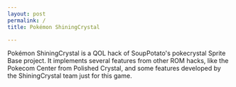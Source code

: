 ```yaml
---
layout: post
permalink: /
title: Pokémon ShiningCrystal

---
```

Pokémon ShiningCrystal is a QOL hack of SoupPotato's pokecrystal Sprite Base project. It implements several features from other ROM hacks, like the Pokecom Center from Polished Crystal, and some features developed by the ShiningCrystal team just for this game. 

